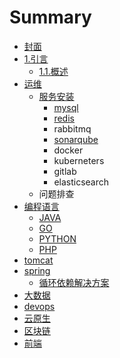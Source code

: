 # Summary

* [封面](README.md)
* [1.引言](chapter2/README.md)
  * [1.1.概述](chapter2/11-gai-shu.md)
* [运维](yun-wei.md)
  * [服务安装](yun-wei/fu-wu-an-zhuang.md)
    * [mysql](yun-wei/fu-wu-an-zhuang/mysql.md)
    * [redis](yun-wei/fu-wu-an-zhuang/redis.md)
    * rabbitmq
    * [sonarqube](yun-wei/fu-wu-an-zhuang/sonarqube.md)
    * docker
    * kuberneters
    * gitlab
    * elasticsearch
  * 问题排查
* [编程语言](yu-yan.md)
  * [JAVA](yu-yan/java.md)
  * [GO](go.md)
  * [PYTHON](yu-yan/python.md)
  * [PHP](yu-yan/php.md)
* [tomcat](tomcat.md)
* [spring](spring.md)
  * [循环依赖解决方案](spring/xun-huan-yi-lai-jie-jue-fang-an.md)
* [大数据](da-shu-ju.md)
* [devops](devops.md)
* [云原生](yun-yuan-sheng.md)
* [区块链](qu-kuai-lian.md)
* [前端](qian-duan.md)

